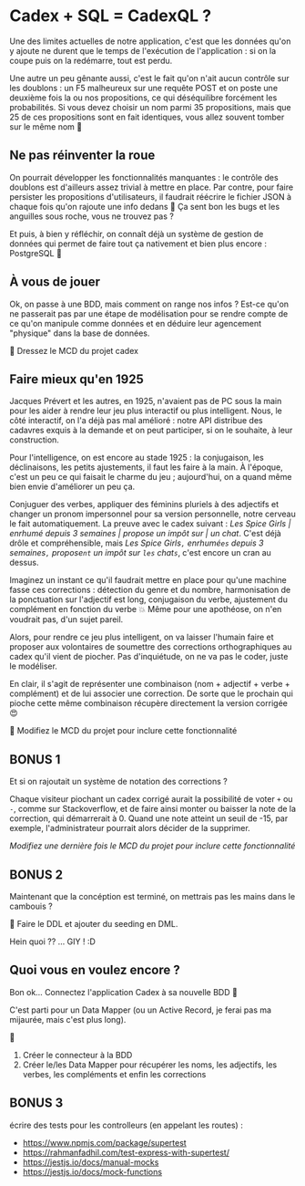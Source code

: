# Cadex + SQL = CadexQL ?

Une des limites actuelles de notre application, c'est que les données qu'on y ajoute ne durent que le temps de l'exécution de l'application : si on la coupe puis on la redémarre, tout est perdu.

Une autre un peu gênante aussi, c'est le fait qu'on n'ait aucun contrôle sur les doublons : un F5 malheureux sur une requête POST et on poste une deuxième fois la ou nos propositions, ce qui déséquilibre forcément les probabilités. Si vous devez choisir un nom parmi 35 propositions, mais que 25 de ces propositions sont en fait identiques, vous allez souvent tomber sur le même nom :grimacing:

## Ne pas réinventer la roue

On pourrait développer les fonctionnalités manquantes : le contrôle des doublons est d'ailleurs assez trivial à mettre en place. Par contre, pour faire persister les propositions d'utilisateurs, il faudrait réécrire le fichier JSON à chaque fois qu'on rajoute une info dedans :thinking: Ça sent bon les bugs et les anguilles sous roche, vous ne trouvez pas ?

Et puis, à bien y réfléchir, on connaît déjà un système de gestion de données qui permet de faire tout ça nativement et bien plus encore : PostgreSQL :tada:

## À vous de jouer

Ok, on passe à une BDD, mais comment on range nos infos ? Est-ce qu'on ne passerait pas par une étape de modélisation pour se rendre compte de ce qu'on manipule comme données et en déduire leur agencement "physique" dans la base de données.

:wrench: Dressez le MCD du projet cadex

## Faire mieux qu'en 1925

Jacques Prévert et les autres, en 1925, n'avaient pas de PC sous la main pour les aider à rendre leur jeu plus interactif ou plus intelligent. Nous, le côté interactif, on l'a déjà pas mal amélioré : notre API distribue des cadavres exquis à la demande et on peut participer, si on le souhaite, à leur construction.

Pour l'intelligence, on est encore au stade 1925 : la conjugaison, les déclinaisons, les petits ajustements, il faut les faire à la main. À l'époque, c'est un peu ce qui faisait le charme du jeu ; aujourd'hui, on a quand même bien envie d'améliorer un peu ça.

Conjuguer des verbes, appliquer des féminins pluriels à des adjectifs et changer un pronom impersonnel pour sa version personnelle, notre cerveau le fait automatiquement. La preuve avec le cadex suivant : _Les Spice Girls | enrhumé depuis 3 semaines | propose un impôt sur | un chat_. C'est déjà drôle et compréhensible, mais _Les Spice Girls`,` enrhumé`es` depuis 3 semaines`,` propose`nt` un impôt sur `les` chat`s`_, c'est encore un cran au dessus.

Imaginez un instant ce qu'il faudrait mettre en place pour qu'une machine fasse ces corrections : détection du genre et du nombre, harmonisation de la ponctuation sur l'adjectif est long, conjugaison du verbe, ajustement du complément en fonction du verbe :boom: Même pour une apothéose, on n'en voudrait pas, d'un sujet pareil.

Alors, pour rendre ce jeu plus intelligent, on va laisser l'humain faire et proposer aux volontaires de soumettre des corrections orthographiques au cadex qu'il vient de piocher. Pas d'inquiétude, on ne va pas le coder, juste le modéliser.

En clair, il s'agit de représenter une combinaison (nom + adjectif + verbe + complément) et de lui associer une correction. De sorte que le prochain qui pioche cette même combinaison récupère directement la version corrigée :heart_eyes:

:wrench: Modifiez le MCD du projet pour inclure cette fonctionnalité

## BONUS 1

Et si on rajoutait un système de notation des corrections ?

Chaque visiteur piochant un cadex corrigé aurait la possibilité de voter `+` ou `-`, comme sur Stackoverflow, et de faire ainsi monter ou baisser la note de la correction, qui démarrerait à 0. Quand une note atteint un seuil de -15, par exemple, l'administrateur pourrait alors décider de la supprimer.

_Modifiez une dernière fois le MCD du projet pour inclure cette fonctionnalité_

## BONUS 2

Maintenant que la concéption est terminé, on mettrais pas les mains dans le cambouis ?

:wrench: Faire le DDL et ajouter du seeding en DML.

Hein quoi ?? … GIY ! :D

## Quoi vous en voulez encore ?

Bon ok… Connectez l'application Cadex à sa nouvelle BDD :tada:

C'est parti pour un Data Mapper (ou un Active Record, je ferai pas ma mijaurée, mais c'est plus long).

:wrench:

1. Créer le connecteur à la BDD
2. Créer le/les Data Mapper pour récupérer les noms, les adjectifs, les verbes, les compléments et enfin les corrections

## BONUS 3
écrire des tests pour les controlleurs (en appelant les routes) :
   - https://www.npmjs.com/package/supertest
   - https://rahmanfadhil.com/test-express-with-supertest/
   - https://jestjs.io/docs/manual-mocks
   - https://jestjs.io/docs/mock-functions
